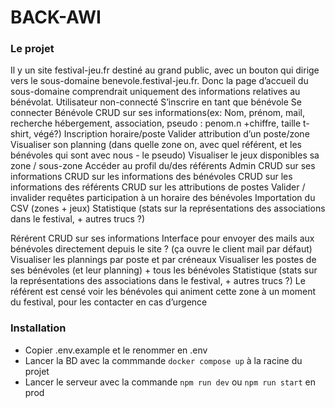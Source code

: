# BACK-AWI

### Le projet
Il y un site festival-jeu.fr destiné au grand public, avec un bouton qui dirige vers le sous-domaine benevole.festival-jeu.fr. Donc la page d’accueil du sous-domaine comprendrait uniquement des informations relatives au bénévolat.
Utilisateur non-connecté
S’inscrire en tant que bénévole
Se connecter
Bénévole
CRUD sur ses informations(ex: Nom, prénom, mail, recherche hébergement, association, pseudo : penom.n +chiffre, taille t-shirt, végé?)
Inscription horaire/poste
Valider attribution d’un poste/zone
Visualiser son planning (dans quelle zone on, avec quel référent, et les bénévoles qui sont avec nous - le pseudo)
Visualiser le jeux disponibles sa zone / sous-zone
Accéder au profil du/des référents
Admin
CRUD sur ses informations
CRUD sur les informations des bénévoles
CRUD sur les informations des référents
CRUD sur les attributions de postes
Valider / invalider requêtes participation à un horaire des bénévoles
Importation du CSV (zones + jeux)
Statistique (stats sur la représentations des associations dans le festival, + autres trucs ?)

Rérérent
CRUD sur ses informations
Interface pour envoyer des mails aux bénévoles directement depuis le site ? (ça ouvre le client mail par défaut)
Visualiser les plannings par poste et par créneaux
Visualiser les postes de ses bénévoles (et leur planning) + tous les bénévoles
Statistique (stats sur la représentations des associations dans le festival, + autres trucs ?)
Le référent est censé voir les bénévoles qui animent cette zone à un moment du festival, pour les contacter en cas d’urgence 

### Installation
- Copier .env.example et le renommer en .env
- Lancer la BD avec la commmande `docker compose up` à la racine du projet
- Lancer le serveur avec la commande `npm run dev` ou `npm run start` en prod
